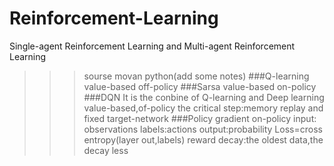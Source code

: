 # Reinforcement-Learning
Single-agent Reinforcement Learning and Multi-agent Reinforcement Learning
>>>sourse movan python(add some notes)
###Q-learning 
value-based
off-policy
###Sarsa
value-based
on-policy
###DQN
It is the conbine of Q-learning and Deep learning 
value-based,of-policy
the critical step:memory replay and fixed target-network
###Policy gradient 
on-policy
input: observations  labels:actions   output:probability
Loss=cross entropy(layer out,labels)
reward decay:the oldest data,the decay less
